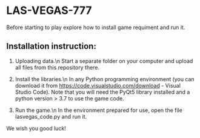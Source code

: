 # LAS-VEGAS-777

Before starting to play explore how to install game requiment and run it.

## Installation instruction:
1. Uploading data.\n
Start a separate folder on your computer and upload all files from this repository there. 

2. Install the libraries.\n
In any Python programming environment (you can download it from https://code.visualstudio.com/download - Visual Studio Code). Note that you will need the PyQt5 library installed and a python version > 3.7 to use the game code.

3. Run the game.\n
In the environment prepared for use, open the file lasvegas_code.py and run it. 

We wish you good luck!
